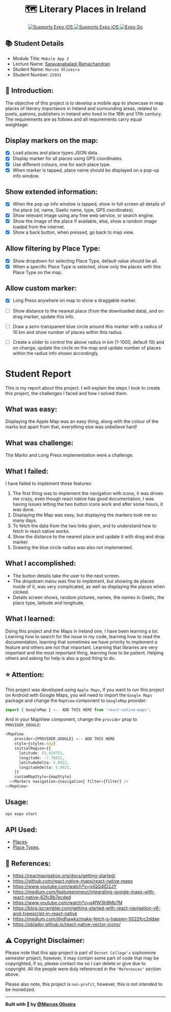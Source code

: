 <p align="center">
  <h1 align="center"> 🗺 Literary Places in Ireland</h1>
</p>

<p align="center">
   <a aria-label="Supports Expo iOS" href="https://img.shields.io/badge/iOS-4630EB.svg?style=flat-square&logo=APPLE&labelColor=999999&logoColor=fff" target="_blank"> <img alt="Supports Expo iOS" src="https://img.shields.io/badge/iOS-4630EB.svg?style=flat-square&logo=APPLE&labelColor=999999&logoColor=fff" />
  </a>
   <a aria-label="Supports Expo Android" href="https://img.shields.io/badge/Android-4630EB.svg?style=flat-square&logo=ANDROID&labelColor=A4C639&logoColor=fff" target="_blank"> <img alt="Supports Expo iOS" src="https://img.shields.io/badge/Android-4630EB.svg?style=flat-square&logo=ANDROID&labelColor=A4C639&logoColor=fff" />
  </a>
  <a aria-label="runs with Expo Go" href="https://docs.expo.dev/" target="_blank">
    <img alt="Expo Go" src="https://img.shields.io/badge/Runs%20with%20Expo%20Go-4630EB.svg?style=flat-square&logo=EXPO&labelColor=f3f3f3&logoColor=000" />
  </a>
</p>

## 📚 Student Details 
- Module Title: `Mobile App 2`
- Lecture Name: [Saravanabalagi Ramachandran](https://github.com/saravanabalagi) 
- Student Name: `Marcos Oliveira`
- Student Number: `22931`

## 📝 Introduction:
The objective of this project is to develop a mobile app to showcase in map places of literary importance in Ireland and surrounding areas, related to poets, patrons, publishers in Ireland who lived in the 16th and 17th century. The requirements are as follows and all requirements carry equal weightage:

## Display markers on the map:
- [x] Load places and place types JSON data.
- [x] Display marker for all places using GPS coordinates.
- [x] Use different colours, one for each place type.
- [x] When marker is tapped, place name should be displayed on a pop-up info window.

## Show extended information:
- [x] When the pop up info window is tapped, show in full screen all details of the place (id, name, Gaelic name, type, GPS coordinates).
- [x] Show relevant image using any free web service, or search engine.
- [x] Show the image of the place if available, else, show a random image loaded from the internet.
- [x] Show a back button, when pressed, go back to map view.

## Allow filtering by Place Type:
- [x] Show dropdown for selecting Place Type, default value should be all.
- [x] When a specific Place Type is selected, show only the places with this Place Type on the map.

## Allow custom marker:
- [x] Long Press anywhere on map to show a draggable marker.
- [ ] Show distance to the nearest place (from the downloaded data), and on drag marker, update this info.
- [ ] Draw a semi-transparent blue circle around this marker with a radius of 10 km and show number of places within this radius.
- [ ] Create a slider to control the above radius in km (1-1000, default 10) and on change, update the circle on the map and update number of places within the radius info shown accordingly.


# Student Report
This is my report about this project. I will explain the steps I took to create this project, the challenges I faced and how I solved them.

## What was easy:
Displaying the Apple Map was an easy thing, along with the colour of the marks but apart from that, everything else was unbelieve hard!

## What was challenge:
The Marks and Long Press implementation were a challenge.

## What I failed:
I have failed to implement these features:
1. The first thing was to implement the navigation with icons, it was driven me crazy, even
though react native has good documentation, I was having issues letting the two button
icons work and after some hours, it was done.
2. Displaying the Map was easy, but displaying the markers took me so many days.
3. To fetch the data from the two links given, and to understand how to fetch in react native
works.
4. Show the distance to the nearest place and update it with drag and drop marker.
5. Drawing the blue circle radios was also not implemented.

## What I accomplished:
- The button details take the user to the next screen.
- The dropdown menu was fine to implement, but showing de places inside of it, was very
complicated, as well as displaying the places when clicked.
- Details screen shows, random pictures, names, the names in Gaelic, the place type,
latitude and longitude.

## What I learned:
Doing this project and the Maps in Ireland one, I have been learning a lot. Learning how to
search for the issue in my code, learning how to read the documentation, learning that
sometimes we have priority to implement a feature and others are not that important.
Learning that libraries are very important and the most important thing, learning how to be
patient. Helping others and asking for help is also a good thing to do.

## ⭐️ Attention:
This project was developed using `Apple Maps`, if you want to run this project on Android with Google Maps, you will need to
import the `Google Maps` package and change the `MapView` component to `GoogleMap` provider:
```ts
import { GoogleMap } <-- ADD THIS HERE from 'react-native-maps'; 
```
And in your MapView component, change the `provider` prop to `PROVIDER_GOOGLE`:
```ts
<MapView
    provider={PROVIDER_GOOGLE} <-- ADD THIS HERE
    style={styles.map}
    initialRegion={{
      latitude: 53.419751,
      longitude: -7.76031,
      latitudeDelta: 5.0922,
      longitudeDelta: 5.0921,
    }}
    customMapStyle={mapStyle}
  ><Markers navigation={navigation} filter={filter} />
</MapView>
```

## Usage:
```js
npx expo start
```

## API Used:
- [Places](https://gist.githubusercontent.com/saravanabalagi/541a511eb71c366e0bf3eecbee2dab0a/raw/bb1529d2e5b71fd06760cb030d6e15d6d56c34b3/places.json).
- [Place Types](https://gist.githubusercontent.com/saravanabalagi/541a511eb71c366e0bf3eecbee2dab0a/raw/bb1529d2e5b71fd06760cb030d6e15d6d56c34b3/place_types.json).

## 🤝 References:
- https://reactnavigation.org/docs/getting-started/
- https://github.com/react-native-maps/react-native-maps
- https://www.youtube.com/watch?v=jvIQQ4ID2JY
- https://medium.com/featurepreneur/integrating-google-maps-with-react-native-62fc8b7ecded
- https://www.youtube.com/watch?v=q4fW3h9Mb7M
- https://blog.jscrambler.com/getting-started-with-react-navigation-v6-and-typescript-in-react-native
- https://medium.com/@jdhawks/make-fetch-s-happen-5022fcc2ddae
- https://oblador.github.io/react-native-vector-icons/


## ⚠️ Copyright Disclaimer:
Please note that this app project is part of `Dorset College's` sophomore semester project, however, it may contain some part of code that may be copyrighted, if so, please contact me so I can delete or give due to copyright. All the people were duly referenced in the `"References"` section above.

Please also note, this project is `non-profit`, however, this is not intended to be monetized.

---

<strong>Built with 💙 by [@Marcos Oliveira](https://www.linkedin.com/in/pgmarcosoliveira/)</strong>